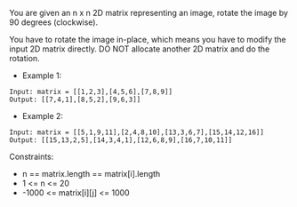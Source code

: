 You are given an n x n 2D matrix representing an image, rotate the image by 90 degrees (clockwise).

You have to rotate the image in-place, which means you have to modify the input 2D matrix directly. DO NOT allocate
another 2D matrix and do the rotation.

-    Example 1:
    
    Input: matrix = [[1,2,3],[4,5,6],[7,8,9]]
    Output: [[7,4,1],[8,5,2],[9,6,3]]

-    Example 2:
    
    Input: matrix = [[5,1,9,11],[2,4,8,10],[13,3,6,7],[15,14,12,16]]
    Output: [[15,13,2,5],[14,3,4,1],[12,6,8,9],[16,7,10,11]]

Constraints:

- n == matrix.length == matrix[i].length
- 1 <= n <= 20
- -1000 <= matrix[i][j] <= 1000

